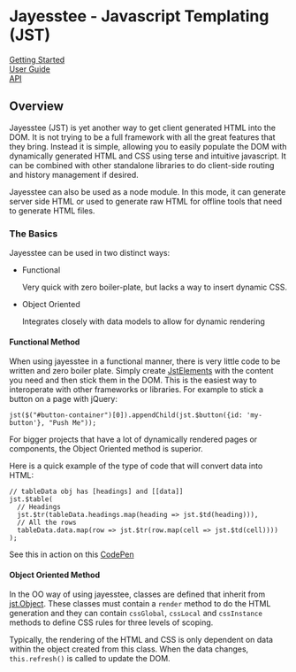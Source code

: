 # Jayesstee - Javascript Templating (JST)

[Getting Started](getting-started.md)  
[User Guide](documentation.md)  
[API](api.md)


## Overview

Jayesstee (JST) is yet another way to get client generated HTML into the DOM. It is
not trying to be a full framework with all the great features that they bring.
Instead it is simple, allowing you to easily populate the DOM with dynamically
generated HTML and CSS using terse and intuitive javascript. It can be combined
with other standalone libraries to do client-side routing and history management 
if desired. 

Jayesstee can also be used as a node module. In this mode, it can generate server side HTML
or used to generate raw HTML for offline tools that need to generate HTML files.


### The Basics

Jayesstee can be used in two distinct ways:

* Functional

  Very quick with zero boiler-plate, but lacks a way to insert dynamic CSS.

* Object Oriented

  Integrates closely with data models to allow for dynamic rendering


#### Functional Method

When using jayesstee in a functional manner, there is very little code to
be written and zero boiler plate. Simply create [JstElements](types/jst-element.md)
with the content you need and then stick them in the DOM. This is the easiest way
to interoperate with other frameworks or libraries. For example to stick a button
on a page with jQuery:
    
    jst($("#button-container")[0]).appendChild(jst.$button({id: 'my-button'}, "Push Me"));
  
For bigger projects that have a lot of dynamically rendered pages or components, 
the Object Oriented method is superior. 


Here is a quick example of the type of code that will convert data into HTML:

    // tableData obj has [headings] and [[data]]
    jst.$table(
      // Headings
      jst.$tr(tableData.headings.map(heading => jst.$td(heading))),
      // All the rows
      tableData.data.map(row => jst.$tr(row.map(cell => jst.$td(cell))))
    );

See this in action on this [CodePen](https://codepen.io/efunneko/pen/oaaGzy)


#### Object Oriented Method

In the OO way of using jayesstee, classes are defined that inherit from [jst.Object](types/jst-object.md).
These classes must contain a `render` method to do the HTML generation and they
can contain `cssGlobal`, `cssLocal` and `cssInstance` methods to define CSS rules
for three levels of scoping.

Typically, the rendering of the HTML and CSS is only dependent on data within the
object created from this class. When the data changes, `this.refresh()` is called
to update the DOM. 
